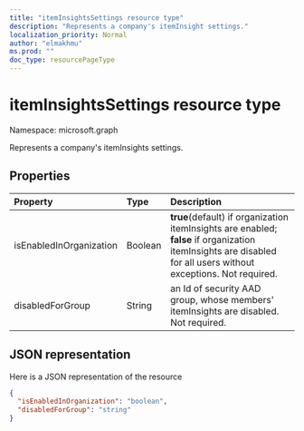 ```yaml
---
title: "itemInsightsSettings resource type"
description: "Represents a company's itemInsight settings."
localization_priority: Normal
author: "elmakhmu"
ms.prod: ""
doc_type: resourcePageType
---
```


# itemInsightsSettings resource type

Namespace: microsoft.graph

Represents a company's itemInsights settings.

## Properties
| Property   | Type|Description|
|:---------------|:--------|:----------|
|isEnabledInOrganization|Boolean| **true**(default) if organization itemInsights are enabled; **false** if organization itemInsights are disabled for all users without exceptions. Not required.|
|disabledForGroup|String|an Id of security AAD group, whose members' itemInsights are disabled. Not required.|

## JSON representation

Here is a JSON representation of the resource


```json
{
  "isEnabledInOrganization": "boolean",
  "disabledForGroup": "string"
}
```
